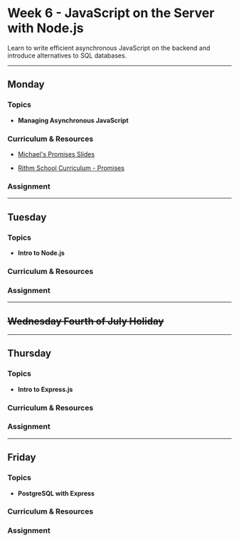 # Week 6 - JavaScript on the Server with Node.js

Learn to write efficient asynchronous JavaScript on the backend and introduce alternatives to SQL databases.

---

## Monday

### Topics

- **Managing Asynchronous JavaScript**

### Curriculum & Resources

- [Michael's Promises Slides](https://slides.com/hueter/javascript-promises#)

- [Rithm School Curriculum - Promises](https://www.rithmschool.com/courses/advanced-javascript-part-2/javascript-promises)

### Assignment

---

## Tuesday

### Topics

- **Intro to Node.js**

### Curriculum & Resources

### Assignment

---

## ~~Wednesday Fourth of July Holiday~~

---

## Thursday

### Topics

- **Intro to Express.js**

### Curriculum & Resources

### Assignment

---

## Friday

### Topics

- **PostgreSQL with Express**

### Curriculum & Resources

### Assignment
